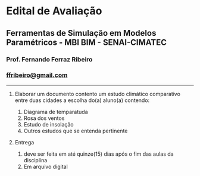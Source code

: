 # Edital de Avaliação

## Ferramentas de Simulação em Modelos Paramétricos - MBI BIM - SENAI-CIMATEC

### Prof. Fernando Ferraz Ribeiro

### ffribeiro@gmail.com

_________________

1. Elaborar um documento contento um estudo climático comparativo entre duas cidades a escolha do(a) aluno(a) contendo:

    1. Diagrama de temparatuda
    1. Rosa dos ventos
    1. Estudo de insolação
    1. Outros estudos que se entenda pertinente

1. Entrega
    1. deve ser feita em até quinze(15) dias após o fim das aulas da disciplina
    1. Em arquivo digital
